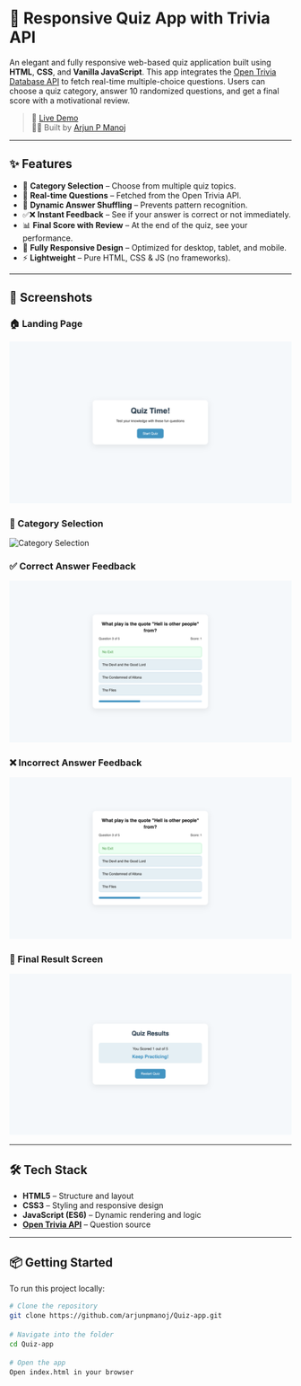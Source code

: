 # 🧠 Responsive Quiz App with Trivia API

An elegant and fully responsive web-based quiz application built using **HTML**, **CSS**, and **Vanilla JavaScript**. This app integrates the [Open Trivia Database API](https://opentdb.com/) to fetch real-time multiple-choice questions. Users can choose a quiz category, answer 10 randomized questions, and get a final score with a motivational review.

> 🚀 [Live Demo](https://arjun-p-manoj.github.io/Quiz-app/)  
> 👨‍💻 Built by [Arjun P Manoj](https://github.com/arjunpmanoj)

---

## ✨ Features

- 🎯 **Category Selection** – Choose from multiple quiz topics.
- 📡 **Real-time Questions** – Fetched from the Open Trivia API.
- 🔀 **Dynamic Answer Shuffling** – Prevents pattern recognition.
- ✅❌ **Instant Feedback** – See if your answer is correct or not immediately.
- 📊 **Final Score with Review** – At the end of the quiz, see your performance.
- 📱 **Fully Responsive Design** – Optimized for desktop, tablet, and mobile.
- ⚡ **Lightweight** – Pure HTML, CSS & JS (no frameworks).

---

## 📸 Screenshots

### 🏠 Landing Page
![Landing Page](./assets/quiz_app_landing.png)

### 📂 Category Selection
![Category Selection](./assets/quiz_app_select.png)

### ✅ Correct Answer Feedback
![Correct Answer](./assets/quiz_app_incorrect.png)

### ❌ Incorrect Answer Feedback
![Incorrect Answer](./assets/quiz_app_incorrect.png)

### 🧾 Final Result Screen
![Result Screen](./assets/quiz_app_result.png)

---

## 🛠 Tech Stack

- **HTML5** – Structure and layout
- **CSS3** – Styling and responsive design
- **JavaScript (ES6)** – Dynamic rendering and logic
- **[Open Trivia API](https://opentdb.com/)** – Question source

---

## 📦 Getting Started

To run this project locally:

```bash
# Clone the repository
git clone https://github.com/arjunpmanoj/Quiz-app.git

# Navigate into the folder
cd Quiz-app

# Open the app
Open index.html in your browser
